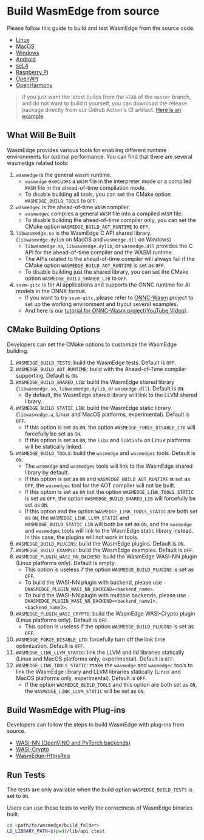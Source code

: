 # Build WasmEdge from source

Please follow this guide to build and test WasmEdge from the source code.

- [Linux](build_from_src/linux.md)
- [MacOS](build_from_src/macos.md)
- [Windows](build_from_src/windows.md)
- [Android](build_from_src/android.md)
- [seL4](build_from_src/sel4.md)
- [Raspberry Pi](build_from_src/raspberrypi.md)
- [OpenWrt](build_from_src/openwrt.md)
- [OpenHarmony](build_from_src/openharmony.md)

> If you just want the latest builds from the `HEAD` of the `master` branch, and do not want to build it yourself, you can download the release package directly from our Github Action's CI artifact. [Here is an example](https://github.com/WasmEdge/WasmEdge/actions/runs/1521549504#artifacts).

## What Will Be Built

WasmEdge provides various tools for enabling different runtime environments for optimal performance.
You can find that there are several wasmedge related tools:

1. `wasmedge` is the general wasm runtime.
   - `wasmedge` executes a `WASM` file in the interpreter mode or a compiled `WASM` file in the ahead-of-time compilation mode.
   - To disable building all tools, you can set the CMake option `WASMEDGE_BUILD_TOOLS` to `OFF`.
2. `wasmedgec` is the ahead-of-time `WASM` compiler.
   - `wasmedgec` compiles a general `WASM` file into a compiled `WASM` file.
   - To disable building the ahead-of-time compiler only, you can set the CMake option `WASMEDGE_BUILD_AOT_RUNTIME` to `OFF`.
3. `libwasmedge.so` is the WasmEdge C API shared library. (`libwasmedge.dylib` on MacOS and `wasmedge.dll` on Windows)
   - `libwasmedge.so`, `libwasmedge.dylib`, or `wasmedge.dll` provides the C API for the ahead-of-time compiler and the WASM runtime.
   - The APIs related to the ahead-of-time compiler will always fail if the CMake option `WASMEDGE_BUILD_AOT_RUNTIME` is set as `OFF`.
   - To disable building just the shared library, you can set the CMake option `WASMEDGE_BUILD_SHARED_LIB` to `OFF`.
4. `ssvm-qitc` is for AI applications and supports the ONNC runtime for AI models in the ONNX format.
   - If you want to try `ssvm-qitc`, please refer to [ONNC-Wasm](https://github.com/ONNC/onnc-wasm) project to set up the working environment and tryout several examples.
   - And here is our [tutorial for ONNC-Wasm project(YouTube Video)](https://www.youtube.com/watch?v=cbiPuHMS-iQ).

## CMake Building Options

Developers can set the CMake options to customize the WasmEdge building.

1. `WASMEDGE_BUILD_TESTS`: build the WasmEdge tests. Default is `OFF`.
2. `WASMEDGE_BUILD_AOT_RUNTIME`: build with the Ahead-of-Time compiler supporting. Default is `ON`.
3. `WASMEDGE_BUILD_SHARED_LIB`: build the WasmEdge shared library (`libwasmedge.so`, `libwasmedge.dylib`, or `wasmedge.dll`). Default is `ON`.
    - By default, the WasmEdge shared library will link to the LLVM shared library.
4. `WASMEDGE_BUILD_STATIC_LIB`: build the WasmEdge static library (`libwasmedge.a`, Linux and MacOS platforms, experimental). Default is `OFF`.
    - If this option is set as `ON`, the option `WASMEDGE_FORCE_DISABLE_LTO` will forcefully be set as `ON`.
    - If this option is set as `ON`, the `libz` and `libtinfo` on Linux platforms will be statically linked.
5. `WASMEDGE_BUILD_TOOLS`: build the `wasmedge` and `wasmedgec` tools. Default is `ON`.
    - The `wasmedge` and `wasmedgec` tools will link to the WasmEdge shared library by default.
    - If this option is set as `ON` and `WASMEDGE_BUILD_AOT_RUNTIME` is set as `OFF`, the `wasmedgec` tool for the AOT compiler will not be built.
    - If this option is set as `ON` but the option `WASMEDGE_LINK_TOOLS_STATIC` is set as `OFF`, the option `WASMEDGE_BUILD_SHARED_LIB` will forcefully be set as `ON`.
    - If this option and the option `WASMEDGE_LINK_TOOLS_STATIC` are both set as `ON`, the `WASMEDGE_LINK_LLVM_STATIC` and `WASMEDGE_BUILD_STATIC_LIB` will both be set as `ON`, and the `wasmedge` and `wasmedgec` tools will link to the WasmEdge static library instead. In this case, the plugins will not work in tools.
6. `WASMEDGE_BUILD_PLUGINS`: build the WasmEdge plugins. Default is `ON`.
7. `WASMEDGE_BUILD_EXAMPLE`: build the WasmEdge examples. Default is `OFF`.
8. `WASMEDGE_PLUGIN_WASI_NN_BACKEND`: build the WasmEdge WASI-NN plugin (Linux platforms only). Default is empty.
    - This option is useless if the option `WASMEDGE_BUILD_PLUGINS` is set as `OFF`.
    - To build the WASI-NN plugin with backend, please use `-DWASMEDGE_PLUGIN_WASI_NN_BACKEND=<backend_name>`.
    - To build the WASI-NN plugin with multiple backends, please use `-DWASMEDGE_PLUGIN_WASI_NN_BACKEND=<backend_name1>,<backend_name2>`.
9. `WASMEDGE_PLUGIN_WASI_CRYPTO`: build the WasmEdge WASI-Crypto plugin (Linux platforms only). Default is `OFF`.
    - This option is useless if the option `WASMEDGE_BUILD_PLUGINS` is set as `OFF`.
10. `WASMEDGE_FORCE_DISABLE_LTO`: forcefully turn off the link time optimization. Default is `OFF`.
11. `WASMEDGE_LINK_LLVM_STATIC`: link the LLVM and lld libraries statically (Linux and MacOS platforms only, experimental). Default is `OFF`.
12. `WASMEDGE_LINK_TOOLS_STATIC`: make the `wasmedge` and `wasmedgec` tools to link the WasmEdge library and LLVM libraries statically (Linux and MacOS platforms only, experimental). Default is `OFF`.
    - If the option `WASMEDGE_BUILD_TOOLS` and this option are both set as `ON`, the `WASMEDGE_LINK_LLVM_STATIC` will be set as `ON`.

## Build WasmEdge with Plug-ins

Developers can follow the steps to build WasmEdge with plug-ins from source.

- [WASI-NN (OpenVINO and PyTorch backends)](build_from_src/plugin_wasi_nn.md)
- [WASI-Crypto](build_from_src/plugin_wasi_crypto.md)
- [WasmEdge-HttpsReq](build_from_src/plugin_wasmedge_httpsreq.md)

## Run Tests

The tests are only available when the build option `WASMEDGE_BUILD_TESTS` is set to `ON`.

Users can use these tests to verify the correctness of WasmEdge binaries built.

```bash
cd <path/to/wasmedge/build_folder>
LD_LIBRARY_PATH=$(pwd)/lib/api ctest
```
